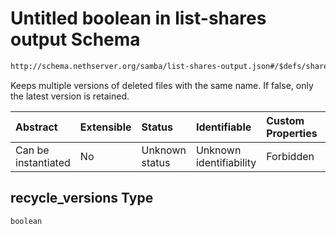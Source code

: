 # Untitled boolean in list-shares output Schema

```txt
http://schema.nethserver.org/samba/list-shares-output.json#/$defs/share/properties/recycle_versions
```

Keeps multiple versions of deleted files with the same name. If false, only the latest version is retained.

| Abstract            | Extensible | Status         | Identifiable            | Custom Properties | Additional Properties | Access Restrictions | Defined In                                                                        |
| :------------------ | :--------- | :------------- | :---------------------- | :---------------- | :-------------------- | :------------------ | :-------------------------------------------------------------------------------- |
| Can be instantiated | No         | Unknown status | Unknown identifiability | Forbidden         | Allowed               | none                | [list-shares-output.json\*](samba/list-shares-output.json "open original schema") |

## recycle\_versions Type

`boolean`
